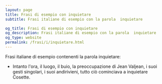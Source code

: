 ```yaml
---
layout: page
title: Frasi di esempio con inquietare 
subtitle: Frasi italiane di esempio con la parola  inquietare

og_title: Frasi di esempio con inquietare 
og_description: Frasi italiane di esempio con la parola  inquietare
og_type: website
permalink: /frasi/i/inquietare.html
---
```


Frasi italiane di esempio contenenti la parola inquietare:


- Intanto l'ora, il luogo, il buio, la preoccupazione di Jean Valjean, i suoi gesti singolari, i suoi andirivieni, tutto ciò cominciava a inquietare Cosette.
